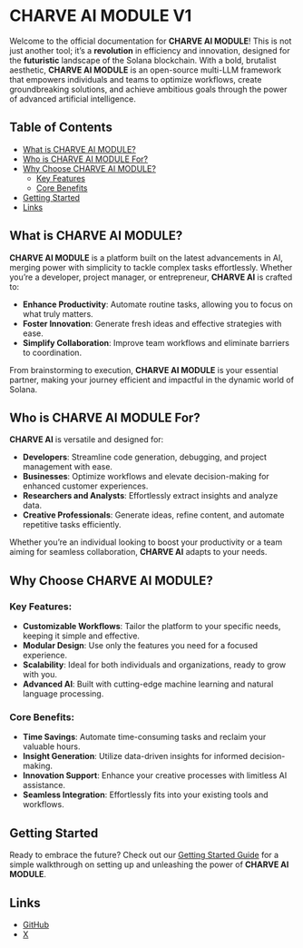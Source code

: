 # CHARVE AI MODULE V1

Welcome to the official documentation for **CHARVE AI MODULE**! This is not just another tool; it’s a **revolution** in efficiency and innovation, designed for the **futuristic** landscape of the Solana blockchain. With a bold, brutalist aesthetic, **CHARVE AI MODULE** is an open-source multi-LLM framework that empowers individuals and teams to optimize workflows, create groundbreaking solutions, and achieve ambitious goals through the power of advanced artificial intelligence.

## Table of Contents

- [What is CHARVE AI MODULE?](#what-is-charve-ai-module)
- [Who is CHARVE AI MODULE For?](#who-is-charve-ai-module-for)
- [Why Choose CHARVE AI MODULE?](#why-choose-charve-ai-module)
  - [Key Features](#key-features)
  - [Core Benefits](#core-benefits)
- [Getting Started](#getting-started)
- [Links](#links)

## What is CHARVE AI MODULE?

**CHARVE AI MODULE** is a platform built on the latest advancements in AI, merging power with simplicity to tackle complex tasks effortlessly. Whether you’re a developer, project manager, or entrepreneur, **CHARVE AI** is crafted to:

- **Enhance Productivity**: Automate routine tasks, allowing you to focus on what truly matters.
- **Foster Innovation**: Generate fresh ideas and effective strategies with ease.
- **Simplify Collaboration**: Improve team workflows and eliminate barriers to coordination.

From brainstorming to execution, **CHARVE AI MODULE** is your essential partner, making your journey efficient and impactful in the dynamic world of Solana.

## Who is CHARVE AI MODULE For?

**CHARVE AI** is versatile and designed for:

- **Developers**: Streamline code generation, debugging, and project management with ease.
- **Businesses**: Optimize workflows and elevate decision-making for enhanced customer experiences.
- **Researchers and Analysts**: Effortlessly extract insights and analyze data.
- **Creative Professionals**: Generate ideas, refine content, and automate repetitive tasks efficiently.

Whether you’re an individual looking to boost your productivity or a team aiming for seamless collaboration, **CHARVE AI** adapts to your needs.

## Why Choose CHARVE AI MODULE?

### Key Features:

- **Customizable Workflows**: Tailor the platform to your specific needs, keeping it simple and effective.
- **Modular Design**: Use only the features you need for a focused experience.
- **Scalability**: Ideal for both individuals and organizations, ready to grow with you.
- **Advanced AI**: Built with cutting-edge machine learning and natural language processing.

### Core Benefits:

- **Time Savings**: Automate time-consuming tasks and reclaim your valuable hours.
- **Insight Generation**: Utilize data-driven insights for informed decision-making.
- **Innovation Support**: Enhance your creative processes with limitless AI assistance.
- **Seamless Integration**: Effortlessly fits into your existing tools and workflows.

## Getting Started

Ready to embrace the future? Check out our [Getting Started Guide](https://github.com/CHARVEAI/charve-framework/wiki/Quickstart) for a simple walkthrough on setting up and unleashing the power of **CHARVE AI MODULE**.

## Links

- [GitHub](https://github.com/CHARVEAI/charve-framework)
- [X](https://x.com/CHARVEAI)
